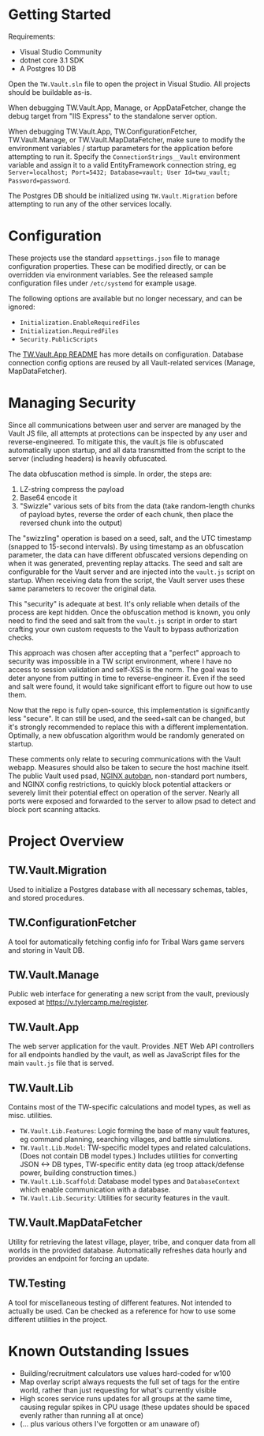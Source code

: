 # Getting Started

Requirements:

- Visual Studio Community
- dotnet core 3.1 SDK
- A Postgres 10 DB

Open the `TW.Vault.sln` file to open the project in Visual Studio. All projects should be buildable as-is.

When debugging TW.Vault.App, Manage, or AppDataFetcher, change the debug target from "IIS Express" to the standalone server option.

When debugging TW.Vault.App, TW.ConfigurationFetcher, TW.Vault.Manage, or TW.Vault.MapDataFetcher, make sure to modify the environment variables / startup parameters for the application before attempting to run it. Specify the `ConnectionStrings__Vault` environment variable and assign it to a valid EntityFramework connection string, eg `Server=localhost; Port=5432; Database=vault; User Id=twu_vault; Password=password`.

The Postgres DB should be initialized using `TW.Vault.Migration` before attempting to run any of the other services locally.

# Configuration

These projects use the standard `appsettings.json` file to manage configuration properties. These can be modified directly, or can be overridden via environment variables. See the released sample configuration files under `/etc/systemd` for example usage.

The following options are available but no longer necessary, and can be ignored:

- `Initialization.EnableRequiredFiles`
- `Initialization.RequiredFiles`
- `Security.PublicScripts`

The [TW.Vault.App README](TW.Vault.App) has more details on configuration. Database connection config options are reused by all Vault-related services (Manage, MapDataFetcher).

# Managing Security

Since all communications between user and server are managed by the Vault JS file, all attempts at protections can be inspected by any user and reverse-engineered. To mitigate this, the vault.js file is obfuscated automatically upon startup, and all data transmitted from the script to the server (including headers) is heavily obfuscated.

The data obfuscation method is simple. In order, the steps are:

1. LZ-string compress the payload
2. Base64 encode it
3. "Swizzle" various sets of bits from the data (take random-length chunks of payload bytes, reverse the order of each chunk, then place the reversed chunk into the output)

The "swizzling" operation is based on a seed, salt, and the UTC timestamp (snapped to 15-second intervals). By using timestamp as an obfuscation parameter, the data can have different obfuscated versions depending on when it was generated, preventing replay attacks. The seed and salt are configurable for the Vault server and are injected into the `vault.js` script on startup. When receiving data from the script, the Vault server uses these same parameters to recover the original data.

This "security" is adequate at best. It's only reliable when details of the process are kept hidden. Once the obfuscation method is known, you only need to find the seed and salt from the `vault.js` script in order to start crafting your own custom requests to the Vault to bypass authorization checks.

This approach was chosen after accepting that a "perfect" approach to security was impossible in a TW script environment, where I have no access to session validation and self-XSS is the norm. The goal was to deter anyone from putting in time to reverse-engineer it. Even if the seed and salt were found, it would take significant effort to figure out how to use them.

Now that the repo is fully open-source, this implementation is significantly less "secure". It can still be used, and the seed+salt can be changed, but it's strongly recommended to replace this with a different implementation. Optimally, a new obfuscation algorithm would be randomly generated on startup.

These comments only relate to securing communications with the Vault webapp. Measures should also be taken to secure the host machine itself. The public Vault used psad, [NGINX autoban](https://github.com/tylercamp/nginxautoban), non-standard port numbers, and NGINX config restrictions, to quickly block potential attackers or severely limit their potential effect on operation of the server. Nearly all ports were exposed and forwarded to the server to allow psad to detect and block port scanning attacks.

# Project Overview

## TW.Vault.Migration
Used to initialize a Postgres database with all necessary schemas, tables, and stored procedures.

## TW.ConfigurationFetcher
A tool for automatically fetching config info for Tribal Wars game servers and storing in Vault DB. 

## TW.Vault.Manage
Public web interface for generating a new script from the vault, previously exposed at https://v.tylercamp.me/register.

## TW.Vault.App
The web server application for the vault. Provides .NET Web API controllers for all endpoints handled by the vault, as well as JavaScript files for the main `vault.js` file that is served.

## TW.Vault.Lib
Contains most of the TW-specific calculations and model types, as well as misc. utilities.

- `TW.Vault.Lib.Features`: Logic forming the base of many vault features, eg command planning, searching villages, and battle simulations.
- `TW.Vault.Lib.Model`: TW-specific model types and related calculations. (Does not contain DB model types.) Includes utilities for converting JSON <-> DB types, TW-specific entity data (eg troop attack/defense power, building construction times.)
- `TW.Vault.Lib.Scaffold`: Database model types and `DatabaseContext` which enable communication with a database.
- `TW.Vault.Lib.Security`: Utilities for security features in the vault.

## TW.Vault.MapDataFetcher
Utility for retrieving the latest village, player, tribe, and conquer data from all worlds in the provided database. Automatically refreshes data hourly and provides an endpoint for forcing an update.

## TW.Testing
A tool for miscellaneous testing of different features. Not intended to actually be used. Can be checked as a reference for how to use some different utilities in the project.

# Known Outstanding Issues

- Building/recruitment calculators use values hard-coded for w100
- Map overlay script always requests the full set of tags for the entire world, rather than just requesting for what's currently visible
- High scores service runs updates for all groups at the same time, causing regular spikes in CPU usage (these updates should be spaced evenly rather than running all at once)
- (... plus various others I've forgotten or am unaware of)